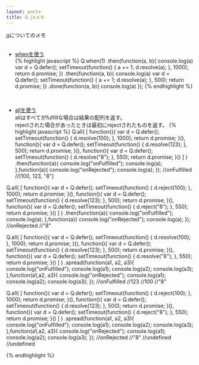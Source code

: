 ```yaml
---
layout: posts
title: Q.jsメモ 
---
```

[q](http://documentup.com/kriskowal/q)についてのメモ  
<br/>

* [whenを使う](http://jsrun.it/38elements/qjs1)  
{% highlight javascript %}
Q.when(1)
.then(function(a, b){
    console.log(a)
    var d = Q.defer();
    setTimeout(function() {
        a += 1;
        d.resolve(a);
    }, 1000);
    return d.promise;
})
.then(function(a, b){
    console.log(a)
    var d = Q.defer();
    setTimeout(function() {
        a += 1;
        d.resolve(a);
    }, 500);
    return d.promise;
})
.done(function(a, b){
    console.log(a)
});
{% endhighlight %}   
<br/>   

* [allを使う](https://github.com/kriskowal/q/wiki/API-Reference#promiseall)   
allはすべてがfulfillな場合は結果の配列を返す。   
rejectされた場合があったときは最初にrejectされたものを返す。
{% highlight javascript %}
Q.all(
    [
        function(){
            var d = Q.defer();
            setTimeout(function() {
                d.resolve(100);
            }, 1000);
            return d.promise;
        }(),
        function(){
            var d = Q.defer();
            setTimeout(function() {
                d.resolve(123);
            }, 500);
            return d.promise;
        }(),
        function(){
            var d = Q.defer();
            setTimeout(function() {
                d.resolve("8");
            }, 550);
            return d.promise;
        }()
    ]
)
.then(function(a){
    console.log("onFulfilled");
    console.log(a);
},function(a){
    console.log("onRejected");
    console.log(a);
});
//onFulfilled
//[100, 123, "8"] 


Q.all(
    [
        function(){
            var d = Q.defer();
            setTimeout(function() {
                d.reject(100);
            }, 1000);
            return d.promise;
        }(),
        function(){
            var d = Q.defer();
            setTimeout(function() {
                d.resolve(123);
            }, 500);
            return d.promise;
        }(),
        function(){
            var d = Q.defer();
            setTimeout(function() {
                d.reject("8");
            }, 550);
            return d.promise;
        }()
    ]
)
.then(function(a){
    console.log("onFulfilled");
    console.log(a);
},function(a){
    console.log("onRejected");
    console.log(a);
});
//onRejected 
//"8"


Q.all(
    [
        function(){
            var d = Q.defer();
            setTimeout(function() {
                d.resolve(100);
            }, 1000);
            return d.promise;
        }(),
        function(){
            var d = Q.defer();
            setTimeout(function() {
                d.resolve(123);
            }, 500);
            return d.promise;
        }(),
        function(){
            var d = Q.defer();
            setTimeout(function() {
                d.resolve("8");
            }, 550);
            return d.promise;
        }()
    ]
)
.spread(function(a1, a2, a3){
    console.log("onFulfilled");
    console.log(a1);
    console.log(a2);
    console.log(a3);
},function(a1,a2, a3){
    console.log("onRejected");
    console.log(a1);
    console.log(a2);
    console.log(a3);
});
//onFulfilled
//123
//100
//"8"


Q.all(
[
    function(){
        var d = Q.defer();
        setTimeout(function() {
            d.reject(100);
        }, 1000);
        return d.promise;
    }(),
    function(){
        var d = Q.defer();
        setTimeout(function() {
            d.resolve(123);
        }, 500);
        return d.promise;
    }(),
    function(){
        var d = Q.defer();
        setTimeout(function() {
            d.reject("8");
        }, 550);
        return d.promise;
    }()
]
)
.spread(function(a1, a2, a3){
    console.log("onFulfilled");
    console.log(a1);
    console.log(a2);
    console.log(a3);
},function(a1,a2, a3){
    console.log("onRejected");
    console.log(a1);
    console.log(a2);
    console.log(a3);
});
//onRejected
//"8"
//undefined
//undefined

{% endhighlight %}   
